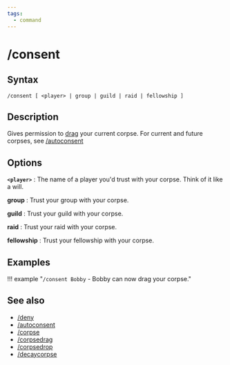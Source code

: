 ```yaml
---
tags:
  - command
---
```


# /consent

## Syntax

<!--cmd-syntax-start-->
```eqcommand
/consent [ <player> | group | guild | raid | fellowship ]
```
<!--cmd-syntax-end-->

## Description

<!--cmd-desc-start-->
Gives permission to [drag](cmd-corpse.md) your current corpse. For current and future corpses, see [/autoconsent](cmd-autoconsent.md)
<!--cmd-desc-end-->

## Options

**`<player>`**
: The name of a player you'd trust with your corpse. Think of it like a will.

**group**
: Trust your group with your corpse.

**guild**
: Trust your guild with your corpse.

**raid**
: Trust your raid with your corpse.

**fellowship**
: Trust your fellowship with your corpse.

## Examples

!!! example "`/consent Bobby` - Bobby can now drag your corpse."

## See also

- [/deny](cmd-deny.md)
- [/autoconsent](cmd-autoconsent.md)
- [/corpse](cmd-corpse.md)
- [/corpsedrag](cmd-corpsedrag.md)
- [/corpsedrop](cmd-corpsedrop.md)
- [/decaycorpse](cmd-decaycorpse.md)